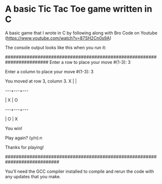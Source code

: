 # A basic Tic Tac Toe game written in C

A basic game that I wrote in C by following along with Bro Code on Youtube (https://www.youtube.com/watch?v=87SH2Cn0s9A)

The console output looks like this when you run it:

########################################################################
Enter a row to place your move #(1-3): 3

Enter a column to place your move #(1-3): 3

You moved at row 3, column 3.
 X |   |

---+---+---

   | X | O

---+---+---

   | O | X

You win!

Play again? (y/n):n

Thanks for playing!

############################################################################

You'll need the GCC compiler installed to compile and rerun the code with any updates that you make.